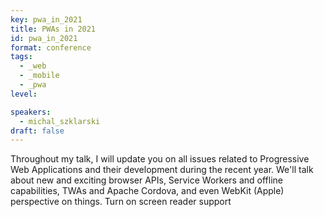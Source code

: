 ```yaml
---
key: pwa_in_2021
title: PWAs in 2021
id: pwa_in_2021
format: conference
tags:
  - _web
  - _mobile
  - _pwa
level: 

speakers:
  - michal_szklarski
draft: false
---
```


Throughout my talk, I will update you on all issues related to Progressive Web Applications and their development during the recent year. We'll talk about new and exciting browser APIs, Service Workers and offline capabilities, TWAs and Apache Cordova, and even WebKit (Apple) perspective on things.
Turn on screen reader support
